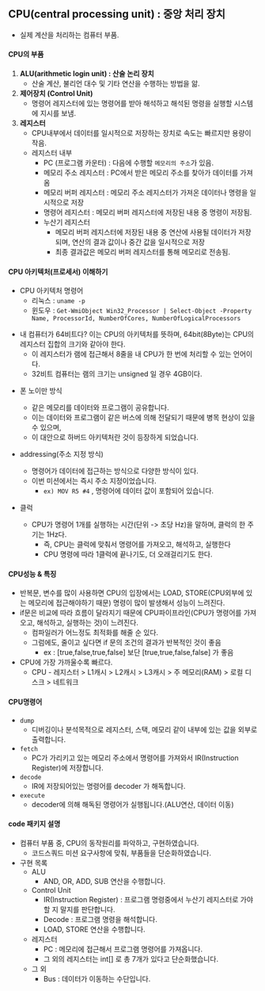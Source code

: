 ## CPU(central processing unit) : 중앙 처리 장치
- 실제 계산을 처리하는 컴퓨터 부품.
#### CPU의 부품
1. **ALU(arithmetic login unit) : 산술 논리 장치**
   - 산술 계산, 불리언 대수 및 기타 연산을 수행하는 방법을 앎.
2. **제어장치 (Control Unit)**
   - 명령어 레지스터에 있는 명령어를 받아 해석하고 해석된 명령을 실행할 시스템에 지시를 보냄.
3. **레지스터**
   - CPU내부에서 데이터를 일시적으로 저장하는 장치로 속도는 빠르지만 용량이 작음.
   * 레지스터 내부
     - PC (프로그램 카운터) : 다음에 수행할 `메모리의 주소`가 있음.
     - 메모리 주소 레지스터 : PC에서 받은 메모리 주소를 찾아가 데이터를 가져옴
     - 메모리 버퍼 레지스터 : 메모리 주소 레지스터가 가져온 데이터나 명령을 일시적으로 저장
     - 명령어 레지스터 : 메모리 버퍼 레지스터에 저장된 내용 중 명령이 저장됨.
     - 누산기 레지스터
       - 메모리 버퍼 레지스터에 저장된 내용 중 연산에 사용될 데이터가 저장되며, 연산의 결과 값이나 중간 값을 일시적으로 저장
       - 최종 결과값은 메모리 버퍼 레지스터를 통해 메모리로 전송됨.

#### CPU 아키텍처(프로세서) 이해하기
* CPU 아키텍처 명령어
  * 리눅스 : `uname -p`
  * 윈도우 : `Get-WmiObject Win32_Processor | Select-Object -Property Name, ProcessorId, NumberOfCores, NumberOfLogicalProcessors`
- 내 컴퓨터가 64비트다? 이는 CPU의 아키텍처를 뜻하며, 64bit(8Byte)는 CPU의 레지스터 집합의 크기와 같아야 한다.
  - 이 레지스터가 램에 접근해서 8줄을 내 CPU가 한 번에 처리할 수 있는 언어이다.
  - 32비트 컴퓨터는 램의 크기는 unsigned 일 경우 4GB이다.

* 폰 노이만 방식
  * 같은 메모리를 데이터와 프로그램이 공유합니다.
  * 이는 데이터와 프로그램이 같은 버스에 의해 전달되기 때문에 병목 현상이 있을 수 있으며,
  * 이 대안으로 하버드 아키텍처란 것이 등장하게 되었습니다.

* addressing(주소 지정 방식)
  * 명령어가 데이터에 접근하는 방식으로 다양한 방식이 있다.
  * 이번 미션에서는 즉시 주소 지정이었습니다.
    * `ex) MOV R5 #4` , 명령어에 데이터 값이 포함되어 있습니다. 

* 클럭
  * CPU가 명령어 1개를 실행하는 시간(단위 -> 초당 Hz)을 말하며, 클럭의 한 주기는 1Hz다.
    * 즉, CPU는 클럭에 맞춰서 명령어를 가져오고, 해석하고, 실행한다
    * CPU 명령에 따라 1클럭에 끝나기도, 더 오래걸리기도 한다.

#### CPU성능 & 특징
* 반복문, 변수를 많이 사용하면 CPU의 입장에서는 LOAD, STORE(CPU외부에 있는 메모리에 접근해야하기 때문) 명령이 많이 발생해서 성능이 느려진다.
* if문은 비교에 따라 흐름이 달라지기 때문에 CPU파이프라인(CPU가 명령어를 가져오고, 해석하고, 실행하는 것)이 느려진다.
  * 컴파일러가 어느정도 최적화를 해줄 순 있다.
  * 그럼에도, 줄이고 싶다면 if 문의 조건의 결과가 반복적인 것이 좋음
    * ex : [true,false,true,false] 보단 [true,true,false,false] 가 좋음
* CPU에 가장 가까울수록 빠르다.
  * CPU - 레지스터 > L1캐시 > L2캐시 > L3캐시 > 주 메모리(RAM) > 로컬 디스크 > 네트워크 
#### CPU명령어
* `dump`
  * 디버깅이나 분석목적으로 레지스터, 스택, 메모리 같이 내부에 있는 값을 외부로 출력합니다.
* `fetch`
  * PC가 가리키고 있는 메모리 주소에서 명령어를 가져와서 IR(Instruction Register)에 저장합니다.
* `decode`
  * IR에 저장되어있는 명령어를 decoder 가 해독합니다.
* `execute`
  * decoder에 의해 해독된 명령어가 실행됩니다.(ALU연산, 데이터 이동)


#### code 패키지 설명
* 컴퓨터 부품 중, CPU의 동작원리를 파악하고, 구현하였습니다.
  * 코드스쿼드 미션 요구사항에 맞춰, 부품들을 단순화하였습니다.
* 구현 목록
  * ALU
    * AND, OR, ADD, SUB 연산을 수행합니다.
  * Control Unit
    * IR(Instruction Register) : 프로그램 명령중에서 누산기 레지스터로 가야할 지 말지를 판단합니다.
    * Decode : 프로그램 명령을 해석합니다.
    * LOAD, STORE 연산을 수행합니다.
  * 레지스터
    * PC : 메모리에 접근해서 프로그램 명령어를 가져옵니다.
    * 그 외의 레지스터는 int[] 로 총 7개가 있다고 단순화했습니다.
  * 그 외
    * Bus : 데이터가 이동하는 수단입니다.